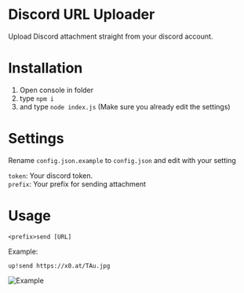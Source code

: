 # Discord URL Uploader

Upload Discord attachment straight from your discord account.

# Installation

1. Open console in folder
2. type `npm i`
3. and type `node index.js` (Make sure you already edit the settings)

# Settings

Rename `config.json.example` to `config.json` and edit with your setting

`token`: Your discord token.  
`prefix`: Your prefix for sending attachment

# Usage

`<prefix>send [URL]`

Example:

`up!send https://x0.at/TAu.jpg`

![Example](https://lewd.pics/p/X0AH.gif)
